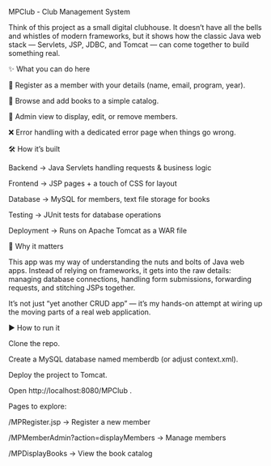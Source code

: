 MPClub - Club Management System

Think of this project as a small digital clubhouse.
It doesn’t have all the bells and whistles of modern frameworks, but it shows how the classic Java web stack — Servlets, JSP, JDBC, and Tomcat — can come together to build something real.

✨ What you can do here

📝 Register as a member with your details (name, email, program, year).

📖 Browse and add books to a simple catalog.

👥 Admin view to display, edit, or remove members.

❌ Error handling with a dedicated error page when things go wrong.

🛠 How it’s built

Backend → Java Servlets handling requests & business logic

Frontend → JSP pages + a touch of CSS for layout

Database → MySQL for members, text file storage for books

Testing → JUnit tests for database operations

Deployment → Runs on Apache Tomcat as a WAR file

🚀 Why it matters

This app was my way of understanding the nuts and bolts of Java web apps. Instead of relying on frameworks, it gets into the raw details: managing database connections, handling form submissions, forwarding requests, and stitching JSPs together.

It’s not just “yet another CRUD app” — it’s my hands-on attempt at wiring up the moving parts of a real web application.

▶️ How to run it

Clone the repo.

Create a MySQL database named memberdb (or adjust context.xml).

Deploy the project to Tomcat.

Open http://localhost:8080/MPClub
.

Pages to explore:

/MPRegister.jsp → Register a new member

/MPMemberAdmin?action=displayMembers → Manage members

/MPDisplayBooks → View the book catalog
